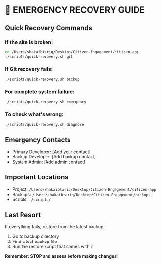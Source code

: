 # 🚨 EMERGENCY RECOVERY GUIDE

## Quick Recovery Commands

### If the site is broken:
```bash
cd /Users/shakaibtariq/Desktop/Citizen-Engagement/citizen-app
./scripts/quick-recovery.sh git
```

### If Git recovery fails:
```bash
./scripts/quick-recovery.sh backup
```

### For complete system failure:
```bash
./scripts/quick-recovery.sh emergency
```

### To check what's wrong:
```bash
./scripts/quick-recovery.sh diagnose
```

## Emergency Contacts
- Primary Developer: [Add your contact]
- Backup Developer: [Add backup contact]
- System Admin: [Add admin contact]

## Important Locations
- Project: `/Users/shakaibtariq/Desktop/Citizen-Engagement/citizen-app`
- Backups: `/Users/shakaibtariq/Desktop/Citizen-Engagement/backups`
- Scripts: `./scripts/`

## Last Resort
If everything fails, restore from the latest backup:
1. Go to backup directory
2. Find latest backup file
3. Run the restore script that comes with it

**Remember: STOP and assess before making changes!**
